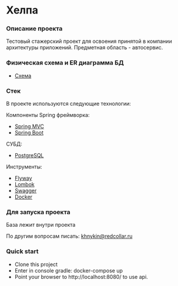 # Хелпа

### Описание проекта

Тестовый стажерский проект для освоения принятой в компании архитектуры приложений.
Предметная область - автосервис.

### Физическая схема и ER диаграмма БД
* [Схема](https://lucid.app/lucidchart/8e5cbec9-4e94-48ff-8e2d-ae95bfcbe816/edit?invitationId=inv_cefcaaab-6969-4f4f-aa0b-be36e10a6a98/)

### Стек

В проекте используются следующие технологии:

Компоненты Spring фреймворка:
* [Spring MVC](https://spring.io/guides/gs/serving-web-content/)
* [Spring Boot](https://spring.io/projects/spring-boot/)

СУБД:
* [PostgreSQL](https://www.postgresql.org/)

Инструменты:
* [Flyway](https://flywaydb.org/)
* [Lombok](https://projectlombok.org/)
* [Swagger](https://swagger.io/)
* [Docker](https://www.docker.com)

### Для запуска проекта

База лежит внутри проекта



По другим вопросам писать:
[khnykin@redcollar.ru](mailto:khnykin@redcollar.ru)

### Quick start

* Clone this project
* Enter in console gradle: docker-compose up
* Point your browser to http://localhost:8080/ to use api.
